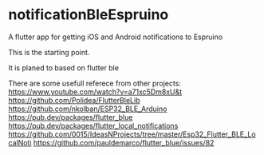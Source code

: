 # notificationBleEspruino
A flutter app for getting iOS and Android notifications to Espruino 

This is the starting point.

It is planed to based on flutter ble

There are some usefull referece from other projects:
https://www.youtube.com/watch?v=a71xc5Dm8xU&t
https://github.com/Polidea/FlutterBleLib
https://github.com/nkolban/ESP32_BLE_Arduino
https://pub.dev/packages/flutter_blue
https://pub.dev/packages/flutter_local_notifications
https://github.com/0015/IdeasNProjects/tree/master/Esp32_Flutter_BLE_LocalNoti
https://github.com/pauldemarco/flutter_blue/issues/82
